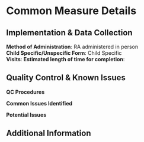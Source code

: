 # Common Measure Details

## Implementation & Data Collection
**Method of Administration**: RA administered in person  
**Child Specific/Unspecific Form**: Child Specific  
**Visits**: 
**Estimated length of time for completion**:     

## Quality Control & Known Issues
**QC Procedures**       


**Common Issues Identified**        


**Potential Issues**        


## Additional Information



